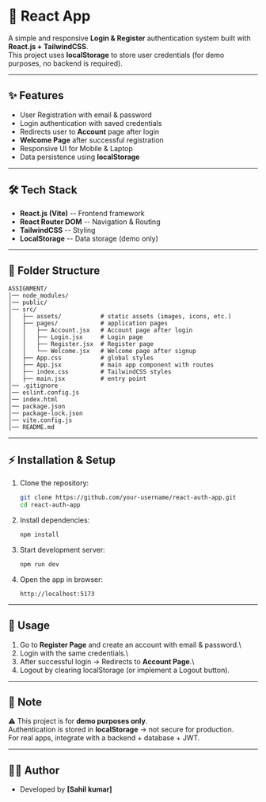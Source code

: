 # 🚀 React App

A simple and responsive **Login & Register** authentication system built
with **React.js + TailwindCSS**.\
This project uses **localStorage** to store user credentials (for demo
purposes, no backend is required).

------------------------------------------------------------------------

## ✨ Features

-   User Registration with email & password
-   Login authentication with saved credentials
-   Redirects user to **Account** page after login
-   **Welcome Page** after successful registration
-   Responsive UI for Mobile & Laptop
-   Data persistence using **localStorage**

------------------------------------------------------------------------

## 🛠️ Tech Stack

-   **React.js (Vite)** -- Frontend framework
-   **React Router DOM** -- Navigation & Routing
-   **TailwindCSS** -- Styling
-   **LocalStorage** -- Data storage (demo only)

------------------------------------------------------------------------

## 📂 Folder Structure

    ASSIGNMENT/
    │── node_modules/
    │── public/
    │── src/
    │   ├── assets/           # static assets (images, icons, etc.)
    │   ├── pages/            # application pages
    │   │   ├── Account.jsx   # Account page after login
    │   │   ├── Login.jsx     # Login page
    │   │   ├── Register.jsx  # Register page
    │   │   └── Welcome.jsx   # Welcome page after signup
    │   ├── App.css           # global styles
    │   ├── App.jsx           # main app component with routes
    │   ├── index.css         # TailwindCSS styles
    │   ├── main.jsx          # entry point
    │── .gitignore
    │── eslint.config.js
    │── index.html
    │── package.json
    │── package-lock.json
    │── vite.config.js
    │── README.md

------------------------------------------------------------------------

## ⚡ Installation & Setup

1.  Clone the repository:

    ``` bash
    git clone https://github.com/your-username/react-auth-app.git
    cd react-auth-app
    ```

2.  Install dependencies:

    ``` bash
    npm install
    ```

3.  Start development server:

    ``` bash
    npm run dev
    ```

4.  Open the app in browser:

        http://localhost:5173

------------------------------------------------------------------------

## 🔑 Usage

1.  Go to **Register Page** and create an account with email &
    password.\
2.  Login with the same credentials.\
3.  After successful login → Redirects to **Account Page**.\
4.  Logout by clearing localStorage (or implement a Logout button).

----------------------------------------------------------------------

## 📌 Note

⚠️ This project is for **demo purposes only**.\
Authentication is stored in **localStorage** → not secure for
production.\
For real apps, integrate with a backend + database + JWT.

------------------------------------------------------------------------

## 👨‍💻 Author

-   Developed by **[Sahil kumar]**
